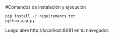 #Comandos de instalación y ejecución

```bash
pip install -r requirements.txt
python app.py
```
Luego abre http://localhost:8081 en tu navegador.